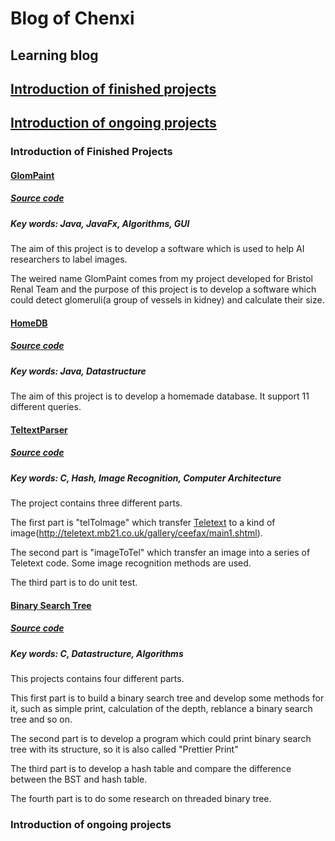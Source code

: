 # Blog of Chenxi
## Learning blog
## [Introduction of finished projects](#introduction-of-finished-projects)
## [Introduction of ongoing projects](#introduction-of-ongoing-projects)



### Introduction of Finished Projects

#### [GlomPaint](https://github.com/ChenxiiGuo/javaProjects#introdution-of-glompaint)
##### [Source code](https://github.com/ChenxiiGuo/javaProjects/tree/master/GlomPaint)
##### Key words: Java, JavaFx, Algorithms, GUI
The aim of this project is to develop a software which is used to help AI researchers to label images.

The weired name GlomPaint comes from my project developed for Bristol Renal Team and the purpose of this project is to develop a software which could detect glomeruli(a group of vessels in kidney) and calculate their size.

#### [HomeDB](https://github.com/ChenxiiGuo/javaProjects#introdution-of-homedb)
##### [Source code](https://github.com/ChenxiiGuo/javaProjects/tree/master/HomeDB)
##### Key words: Java, Datastructure
The aim of this project is to develop a homemade database. It support 11 different queries.

#### [TeltextParser](https://github.com/ChenxiiGuo/cProjects#introduction-of-teltextparser)
##### [Source code](https://github.com/ChenxiiGuo/cProjects/tree/master/TeltextParser)
##### Key words: C, Hash, Image Recognition, Computer Architecture
The project contains three different parts.

The first part is "telToImage" which transfer [Teletext](http://www.bbcbasic.co.uk/tccgen/manual/tcgen2.html) to a kind of image(http://teletext.mb21.co.uk/gallery/ceefax/main1.shtml).

The second part is "imageToTel" which transfer an image into a series of Teletext code. Some image recognition methods are used.

The third part is to do unit test.

#### [Binary Search Tree](https://github.com/ChenxiiGuo/cProjects#introduction-of-binarysearchtree)
##### [Source code](https://github.com/ChenxiiGuo/cProjects/tree/master/binarySearchTree)
##### Key words: C, Datastructure, Algorithms
This projects contains four different parts.

This first part is to build a binary search tree and develop some methods for it, such as simple print, calculation of the depth, reblance a binary search tree and so on.

The second part is to develop a program which could print binary search tree with its structure, so it is also called "Prettier Print"

The third part is to develop a hash table and compare the difference between the BST and hash table.

The fourth part is to do some research on threaded binary tree.

### Introduction of ongoing projects



